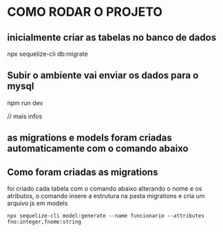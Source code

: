 # COMO RODAR O PROJETO
## inicialmente criar as tabelas no banco de dados
npx sequelize-cli db:migrate

## Subir o ambiente vai enviar os dados para o mysql
npm run dev




// mais infos
## as migrations e models foram criadas automaticamente com o comando abaixo
## Como foram criadas as migrations
foi criado cada tabela com o comando abaixo alterando o nome e os atributos, o comando insere a estrutura na pasta migrations e cria um arquivo js em models

    npx sequelize-cli model:generate --name funcionario --attributes fno:integer,fnome:string
